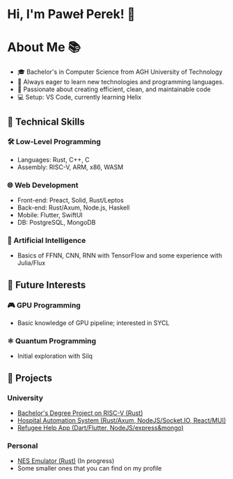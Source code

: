 # Hi, I'm Paweł Perek! 👋

# About Me 📚
 - 🎓 Bachelor's in Computer Science from AGH University of Technology
 - 🌱 Always eager to learn new technologies and programming languages.
 - 🎯 Passionate about creating efficient, clean, and maintainable code
 - 💻 Setup: VS Code, currently learning Helix

## 🔧 Technical Skills
### 🛠️ Low-Level Programming
- Languages: Rust, C++, C
- Assembly: RISC-V, ARM, x86, WASM

### 🌐 Web Development
- Front-end: Preact, Solid, Rust/Leptos
- Back-end: Rust/Axum, Node.js, Haskell
- Mobile: Flutter, SwiftUI
- DB: PostgreSQL, MongoDB

### 🧠 Artificial Intelligence
- Basics of FFNN, CNN, RNN with TensorFlow and some experience with Julia/Flux

## 🚀 Future Interests
### 🎮 GPU Programming
- Basic knowledge of GPU pipeline; interested in SYCL

### ⚛️ Quantum Programming
- Initial exploration with Silq

## 📂 Projects
### University
- [Bachelor's Degree Project on RISC-V (Rust)](https://github.com/PawelPerek/eeric)
- [Hospital Automation System (Rust/Axum, NodeJS/Socket.IO, React/MUI)](https://github.com/orgs/Pielegniarki/repositories)
- [Refugee Help App (Dart/Flutter, NodeJS/express&mongo)](https://github.com/wojdzie/refugee-help-board-frontend)

### Personal
- [NES Emulator (Rust)](https://github.com/PawelPerek/nes) (In progress)
- Some smaller ones that you can find on my profile
  
